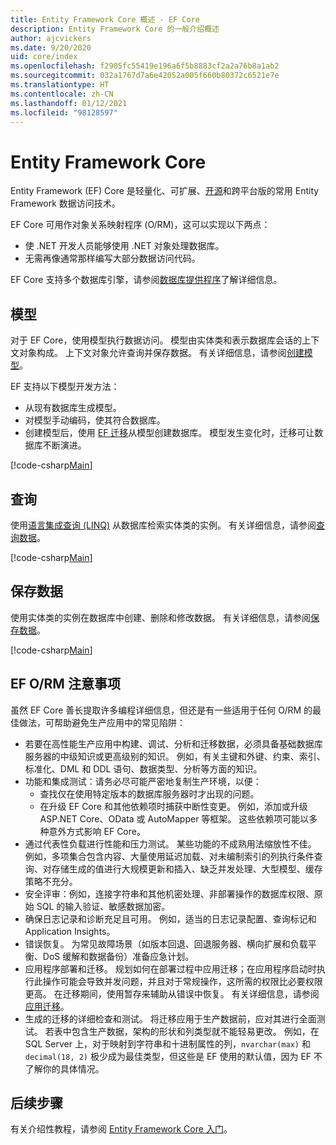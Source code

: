 ```yaml
---
title: Entity Framework Core 概述 - EF Core
description: Entity Framework Core 的一般介绍概述
author: ajcvickers
ms.date: 9/20/2020
uid: core/index
ms.openlocfilehash: f2905fc55419e196a6f5b8883cf2a2a76b8a1ab2
ms.sourcegitcommit: 032a1767d7a6e42052a005f660b80372c6521e7e
ms.translationtype: HT
ms.contentlocale: zh-CN
ms.lasthandoff: 01/12/2021
ms.locfileid: "98128597"
---
```

# <a name="entity-framework-core"></a>Entity Framework Core

Entity Framework (EF) Core 是轻量化、可扩展、[开源](https://github.com/dotnet/efcore)和跨平台版的常用 Entity Framework 数据访问技术。

EF Core 可用作对象关系映射程序 (O/RM)，这可以实现以下两点：

* 使 .NET 开发人员能够使用 .NET 对象处理数据库。
* 无需再像通常那样编写大部分数据访问代码。

EF Core 支持多个数据库引擎，请参阅[数据库提供程序](xref:core/providers/index)了解详细信息。

## <a name="the-model"></a>模型

对于 EF Core，使用模型执行数据访问。 模型由实体类和表示数据库会话的上下文对象构成。 上下文对象允许查询并保存数据。 有关详细信息，请参阅[创建模型](xref:core/modeling/index)。

EF 支持以下模型开发方法：

* 从现有数据库生成模型。
* 对模型手动编码，使其符合数据库。
* 创建模型后，使用 [EF 迁移](xref:core/managing-schemas/migrations/index)从模型创建数据库。 模型发生变化时，迁移可让数据库不断演进。

[!code-csharp[Main](../../samples/core/Intro/Model.cs)]

## <a name="querying"></a>查询

使用[语言集成查询 (LINQ)](/dotnet/csharp/programming-guide/concepts/linq/) 从数据库检索实体类的实例。 有关详细信息，请参阅[查询数据](xref:core/querying/index)。

[!code-csharp[Main](../../samples/core/Intro/Program.cs#Querying)]

## <a name="saving-data"></a>保存数据

使用实体类的实例在数据库中创建、删除和修改数据。 有关详细信息，请参阅[保存数据](xref:core/saving/index)。

[!code-csharp[Main](../../samples/core/Intro/Program.cs#SavingData)]

## <a name="ef-orm-considerations"></a>EF O/RM 注意事项

虽然 EF Core 善长提取许多编程详细信息，但还是有一些适用于任何 O/RM 的最佳做法，可帮助避免生产应用中的常见陷阱：

* 若要在高性能生产应用中构建、调试、分析和迁移数据，必须具备基础数据库服务器的中级知识或更高级别的知识。 例如，有关主键和外键、约束、索引、标准化、DML 和 DDL 语句、数据类型、分析等方面的知识。
* 功能和集成测试：请务必尽可能严密地复制生产环境，以便：
  * 查找仅在使用特定版本的数据库服务器时才出现的问题。
  * 在升级 EF Core 和其他依赖项时捕获中断性变更。 例如，添加或升级 ASP.NET Core、OData 或 AutoMapper 等框架。 这些依赖项可能以多种意外方式影响 EF Core。
* 通过代表性负载进行性能和压力测试。 某些功能的不成熟用法缩放性不佳。 例如，多项集合包含内容、大量使用延迟加载、对未编制索引的列执行条件查询、对存储生成的值进行大规模更新和插入、缺乏并发处理、大型模型、缓存策略不充分。
* 安全评审：例如，连接字符串和其他机密处理、非部署操作的数据库权限、原始 SQL 的输入验证、敏感数据加密。
* 确保日志记录和诊断充足且可用。 例如，适当的日志记录配置、查询标记和 Application Insights。
* 错误恢复。 为常见故障场景（如版本回退、回退服务器、横向扩展和负载平衡、DoS 缓解和数据备份）准备应急计划。
* 应用程序部署和迁移。 规划如何在部署过程中应用迁移；在应用程序启动时执行此操作可能会导致并发问题，并且对于常规操作，这所需的权限比必要权限更高。 在迁移期间，使用暂存来辅助从错误中恢复。 有关详细信息，请参阅[应用迁移](xref:core/managing-schemas/migrations/applying)。
* 生成的迁移的详细检查和测试。 将迁移应用于生产数据前，应对其进行全面测试。 若表中包含生产数据，架构的形状和列类型就不能轻易更改。 例如，在 SQL Server 上，对于映射到字符串和十进制属性的列，`nvarchar(max)` 和 `decimal(18, 2)` 极少成为最佳类型，但这些是 EF 使用的默认值，因为 EF 不了解你的具体情况。

## <a name="next-steps"></a>后续步骤

有关介绍性教程，请参阅 [Entity Framework Core 入门](xref:core/get-started/overview/first-app)。
